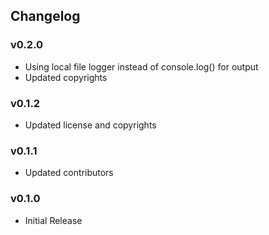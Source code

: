 ## Changelog

### v0.2.0
* Using local file logger instead of console.log() for output
* Updated copyrights

### v0.1.2
* Updated license and copyrights

### v0.1.1
* Updated contributors

### v0.1.0
* Initial Release
